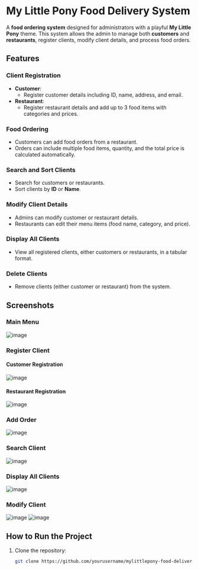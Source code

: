 # My Little Pony Food Delivery System

A **food ordering system** designed for administrators with a playful **My Little Pony** theme. This system allows the admin to manage both **customers** and **restaurants**, register clients, modify client details, and process food orders.

## Features

### Client Registration
- **Customer**:
  - Register customer details including ID, name, address, and email.
- **Restaurant**:
  - Register restaurant details and add up to 3 food items with categories and prices.

### Food Ordering
- Customers can add food orders from a restaurant.
- Orders can include multiple food items, quantity, and the total price is calculated automatically.

### Search and Sort Clients
- Search for customers or restaurants.
- Sort clients by **ID** or **Name**.

### Modify Client Details
- Admins can modify customer or restaurant details.
- Restaurants can edit their menu items (food name, category, and price).

### Display All Clients
- View all registered clients, either customers or restaurants, in a tabular format.

### Delete Clients
- Remove clients (either customer or restaurant) from the system.

## Screenshots

### Main Menu
![image](https://github.com/user-attachments/assets/f9e7e5d3-187a-4da2-a331-5f0c2c13aba9)


### Register Client
#### Customer Registration
![image](https://github.com/user-attachments/assets/e5a74921-7902-4150-af93-5df0dc1e85c6)

#### Restaurant Registration
![image](https://github.com/user-attachments/assets/cbe46e80-6317-48d5-941f-b7d530e5a4cf)


### Add Order
![image](https://github.com/user-attachments/assets/44a2edf6-fcd2-453f-8426-8b4507fa8f37)


### Search Client
![image](https://github.com/user-attachments/assets/7052544c-2b0e-4ff8-967c-365d1c8d5e57)


### Display All Clients
![image](https://github.com/user-attachments/assets/c1681007-a5d3-4c86-bbda-83c13b613b3e)


### Modify Client
![image](https://github.com/user-attachments/assets/89f2b0ea-595a-4708-9d07-c7f1b16af03f)
![image](https://github.com/user-attachments/assets/f9d21767-fbbc-4682-b189-f76cc088c83a)


## How to Run the Project

1. Clone the repository:
   ```bash
   git clone https://github.com/yourusername/mylittlepony-food-delivery-system.git

